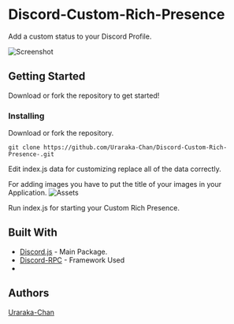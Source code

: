 # Discord-Custom-Rich-Presence
Add a custom status to your Discord Profile.

![Screenshot](https://cdn.discordapp.com/attachments/772843317100544012/862450268943810622/unknown.png)

## Getting Started

Download or fork the repository to get started!

### Installing

Download or fork the repository.

```
git clone https://github.com/Uraraka-Chan/Discord-Custom-Rich-Presence-.git
```

Edit index.js data for customizing replace all of the data correctly.

For adding images you have to put the title of your images in your Application.
![Assets](https://cdn.discordapp.com/attachments/772843317100544012/862449650967904263/unknown.png)

Run index.js for starting your Custom Rich Presence.

## Built With

* [Discord.js](https://discord.js.org/#/) - Main Package.
* [Discord-RPC](https://github.com/discord/discord-rpc) - Framework Used
*

## Authors

[Uraraka-Chan](https://github.com/Uraraka-Chan)


